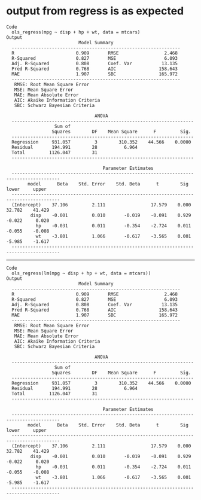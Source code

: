 # output from regress is as expected

    Code
      ols_regress(mpg ~ disp + hp + wt, data = mtcars)
    Output
                               Model Summary                          
      ---------------------------------------------------------------
      R                       0.909       RMSE                 2.468 
      R-Squared               0.827       MSE                  6.093 
      Adj. R-Squared          0.808       Coef. Var           13.135 
      Pred R-Squared          0.768       AIC                158.643 
      MAE                     1.907       SBC                165.972 
      ---------------------------------------------------------------
       RMSE: Root Mean Square Error 
       MSE: Mean Square Error 
       MAE: Mean Absolute Error 
       AIC: Akaike Information Criteria 
       SBC: Schwarz Bayesian Criteria 
      
                                     ANOVA                                 
      --------------------------------------------------------------------
                      Sum of                                              
                     Squares        DF    Mean Square      F         Sig. 
      --------------------------------------------------------------------
      Regression     931.057         3        310.352    44.566    0.0000 
      Residual       194.991        28          6.964                     
      Total         1126.047        31                                    
      --------------------------------------------------------------------
      
                                        Parameter Estimates                                    
      ----------------------------------------------------------------------------------------
            model      Beta    Std. Error    Std. Beta      t        Sig      lower     upper 
      ----------------------------------------------------------------------------------------
      (Intercept)    37.106         2.111                 17.579    0.000    32.782    41.429 
             disp    -0.001         0.010       -0.019    -0.091    0.929    -0.022     0.020 
               hp    -0.031         0.011       -0.354    -2.724    0.011    -0.055    -0.008 
               wt    -3.801         1.066       -0.617    -3.565    0.001    -5.985    -1.617 
      ----------------------------------------------------------------------------------------

---

    Code
      ols_regress(lm(mpg ~ disp + hp + wt, data = mtcars))
    Output
                               Model Summary                          
      ---------------------------------------------------------------
      R                       0.909       RMSE                 2.468 
      R-Squared               0.827       MSE                  6.093 
      Adj. R-Squared          0.808       Coef. Var           13.135 
      Pred R-Squared          0.768       AIC                158.643 
      MAE                     1.907       SBC                165.972 
      ---------------------------------------------------------------
       RMSE: Root Mean Square Error 
       MSE: Mean Square Error 
       MAE: Mean Absolute Error 
       AIC: Akaike Information Criteria 
       SBC: Schwarz Bayesian Criteria 
      
                                     ANOVA                                 
      --------------------------------------------------------------------
                      Sum of                                              
                     Squares        DF    Mean Square      F         Sig. 
      --------------------------------------------------------------------
      Regression     931.057         3        310.352    44.566    0.0000 
      Residual       194.991        28          6.964                     
      Total         1126.047        31                                    
      --------------------------------------------------------------------
      
                                        Parameter Estimates                                    
      ----------------------------------------------------------------------------------------
            model      Beta    Std. Error    Std. Beta      t        Sig      lower     upper 
      ----------------------------------------------------------------------------------------
      (Intercept)    37.106         2.111                 17.579    0.000    32.782    41.429 
             disp    -0.001         0.010       -0.019    -0.091    0.929    -0.022     0.020 
               hp    -0.031         0.011       -0.354    -2.724    0.011    -0.055    -0.008 
               wt    -3.801         1.066       -0.617    -3.565    0.001    -5.985    -1.617 
      ----------------------------------------------------------------------------------------

